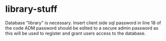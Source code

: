# library-stuff
Database "library" is necessary.
Insert client side sql password in line 18 of the code
ADM password should be edited to a secure admin password as this will be used to register and grant users access to the database.
